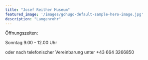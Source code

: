 ```yaml
---
title: "Josef Reither Museum"
featured_image: '/images/gohugo-default-sample-hero-image.jpg'
description: "Langenrohr"
---
```


Öffnungszeiten:

Sonntag 9.00 - 12.00 Uhr

oder nach telefonischer Vereinbarung unter +43 664 3266850
